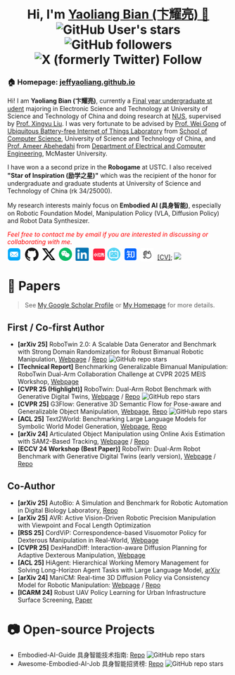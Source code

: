 
<h1 align="center">
  Hi, I'm <a href="https://jeffyaoliang.github.io/" target="_blank">Yaoliang Bian (卞耀亮) 👋</a> <br>
<!-- 	<a href="https://hits.seeyoufarm.com"><img src="https://hits.seeyoufarm.com/api/count/incr/badge.svg?url=https%3A%2F%2Ftianxingchen.github.io&count_bg=%233FDBD2&title_bg=%233D62C7&icon=googlepodcasts.svg&icon_color=%23E9F742&title=Page+Viewers&edge_flat=false"/></a> -->
	<img alt="GitHub User's stars" src="https://img.shields.io/github/stars/Jeffyaoliang">
	<img alt="GitHub followers" src="https://img.shields.io/github/followers/Jeffyaoliang">
	<img alt="X (formerly Twitter) Follow" src="https://img.shields.io/twitter/follow/jeffkikt">
<br>
<!-- <a href="https://jeffyaoliang.github.io/" target="_blank" style="margin-top: 10px"><img src="https://jeffyaoliang.github.io/files/sign.jpg" height="70px" style="margin-bottom:-1px"></a>
<a href="https://jeffyaoliang.github.io/" target="_blank"><img src="https://tianxingchen.github.io/files/institute/hku-mmlab3.png" height="70px" style="margin-bottom:-1px"></a>
	<a href="https://tianxingchen.github.io/" target="_blank"><img src="https://github.com/TianxingChen/tianxingchen/blob/main/files/institute/lumina-logo.png" height="70px" style="margin-bottom:-1px"></a> -->
</h1>




<h3>🏠 <b>Homepage</b>: <a href="https://jeffyaoliang.github.io" target="_blank">jeffyaoliang.github.io</a></h3>
<p>Hi! I am <strong>Yaoliang Bian (卞耀亮)</strong>, currently a <u>Final year undergraduate st
 udent</u> majoring in Electronic Science and Technology at University of Science and Technology of China and doing research at <a href="https://nus.edu.sg/" target="_blank">NUS</a>, supervised by <a href="https://xingyul.github.io/" target="_blank">Prof. Xingyu Liu</a>. I was very fortunate to be advised by <a href="https://ubiot.ustc.edu.cn/weigong" target="_blank">Prof. Wei Gong</a> of <a href="https://ubiot.ustc.edu.cn/Home" target="_blank">Ubiquitous Battery-free Internet of Things Laboratory</a> from <a href="https://en.cs.ustc.edu.cn/" target="_blank">School of Computer Science</a>, University of Science and Technology of China, and <a href="https://www.ece.mcmaster.ca/~ameer/" target="_blank">Prof. Ameer Abehedahi</a> from <a href="https://www.eng.mcmaster.ca/ece/" target="_blank">Department of Electrical and Computer Engineering</a>, McMaster University.</p>
<div style="magin-top: -10px"></div><p>I have won a a second prize in the <strong>Robogame</strong> at USTC. I also received <strong>"Star of Inspiration (励学之星)"</strong> which was the recipient of the honor for undergraduate and graduate students at University of Science and Technology of China (rk 34/25000).</p>
<div style="magin-top: -10px"></div><p>My research interests mainly focus on <b>Embodied AI (具身智能)</b>, especially on Robotic Foundation Model, Manipulation Policy (VLA, Diffusion Policy) and Robot Data Synthesizer.</p>
<p><i style="color: red; display: inline;">Feel free to contact me by email if you are interested in discussing or collaborating with me.</i></p>

<p  style="margin-top: -10px;">
  <a href="" target="_blank"><img src="./files/icon/email.png" height="32px" style="margin-bottom:-4px"></a>&nbsp;
  <!-- <a href="https://scholar.google.com/citations?hl=en&user=pvS8MH8AAAAJ&view_op=list_works&gmla=AOAOcb35IyZHtGmmYcpnDrJFmcsHLBXzjnq0ChbL0CXg4-PjM5UXRspLHuzXI4jgPc077WejF7RSsLUULIZ5ugIxcns6FURGdnTSpPi9JhAeKfhLVXsAIauozmPDdYzcku8VruOeRoapXM7nhkTlaNQ&iaan=Tianxing+Chen" target="_blank"><img src="./files/icon/google_scholar.png" height="30px" style="margin-bottom:-3px"></a>&nbsp; -->
  <a href="https://github.com/jeffyaoliang" target="_blank"><img src="./files/icon/github_s.jpg" height="30px" style="margin-bottom:-3px"></a>&nbsp;
  <a href="https://twitter.com/jeffkikt" target="_blank"><img src="./files/icon/X_icon.png" height="30px" style="margin-bottom:-3px"></a>&nbsp;
  <a href="./files/my_wechat.png" target="_blank"><img src="./files/icon/wechat.png" height="30px" style="margin-bottom:-3px"></a>&nbsp;
  <a href="https://www.linkedin.com/in/yaoliang-bian-5963852b4/" target="_blank"><img src="./files/icon/LinkedIn.png" height="30px" style="margin-bottom:-3px"></a>&nbsp;
  <a href="https://www.xiaohongshu.com/user/profile/618fe930000000001000afe7" target="_blank"><img src="./files/icon/xiaohongshu.png" height="31px" style="margin-bottom:-4px"></a>
  <a href="https://space.bilibili.com/1945170421" target="_blank"><img src="./files/icon/bilibili.png" height="30px" style="margin-bottom:-3px"></a>&nbsp;
  <a href="https://www.zhihu.com/people/41-31-92-13" target="_blank"><img src="./files/icon/zhihu.png" height="30px" style="margin-bottom:-3px"></a>&nbsp;
  <a href="https://bonjour.bio/yaoliang"><img src="./files/bonjour.jpg" height="30px" style="margin-bottom:-4px"></a>&nbsp;
  <a href="./files/CV_Yaoliang Bian_newest(5)(2).pdf" target="_blank">[CV]</a>;
  <a href="https://visitorbadge.io/status?path=https%3A%2F%2Ftianxingchen.github.io%2F"><img src="https://api.visitorbadge.io/api/combined?path=https%3A%2F%2Ftianxingchen.github.io%2F&labelColor=%232ccce4&countColor=%230158f9" /></a>
</p>

# 📑 Papers
> See [My Google Scholar Profile](https://scholar.google.com/citations?user=pvS8MH8AAAAJ&hl=en) or [My Homepage](https://tianxingchen.github.io) for more details.

## First / Co-first Author
* **[arXiv 25]** RoboTwin 2.0: A Scalable Data Generator and Benchmark with Strong Domain Randomization for Robust Bimanual Robotic Manipulation, [Webpage](https://robotwin-platform.github.io) / [Repo](https://github.com/RoboTwin-Platform/RoboTwin) <img alt="GitHub repo stars" src="https://img.shields.io/github/stars/RoboTwin-Platform/RoboTwin">
* **[Technical Report]** Benchmarking Generalizable Bimanual Manipulation: RoboTwin Dual-Arm Collaboration Challenge at CVPR 2025 MEIS Workshop, [Webpage](https://robotwin-benchmark.github.io/cvpr-2025-challenge/)
* **[CVPR 25 (Highlight)]** RoboTwin: Dual-Arm Robot Benchmark with Generative Digital Twins, [Webpage](https://robotwin-benchmark.github.io) / [Repo](https://github.com/TianxingChen/RoboTwin) <img alt="GitHub repo stars" src="https://img.shields.io/github/stars/RoboTwin-Platform/RoboTwin">
* **[CVPR 25]** G3Flow: Generative 3D Semantic Flow for Pose-aware and Generalizable Object Manipulation, [Webpage](https://tianxingchen.github.io/G3Flow/), [Repo](https://github.com/TianxingChen/G3Flow) <img alt="GitHub repo stars" src="https://img.shields.io/github/stars/TianxingChen/G3Flow">
* **[ACL 25]** Text2World: Benchmarking Large Language Models for Symbolic World Model Generation, [Webpage](https://text-to-world.github.io/), [Repo](https://github.com/Aaron617/text2world)
* **[arXiv 24]** Articulated Object Manipulation using Online Axis Estimation with SAM2-Based Tracking, [Webpage](https://hytidel.github.io/video-tracking-for-axis-estimation/) / [Repo](https://github.com/TianxingChen/VideoTracking-For-AxisEst)
* **[ECCV 24 Workshop (Best Paper)]** RoboTwin: Dual-Arm Robot Benchmark with Generative Digital Twins (early version), [Webpage](https://robotwin-benchmark.github.io/early-version) / [Repo](https://github.com/TianxingChen/RoboTwin)

## Co-Author
* **[arXiv 25]** AutoBio: A Simulation and Benchmark for Robotic Automation in Digital Biology Laboratory, [Repo](https://github.com/autobio-bench/AutoBio)
* **[arXiv 25]** AVR: Active Vision-Driven Robotic Precision Manipulation with Viewpoint and Focal Length Optimization
* **[RSS 25]** CordViP: Correspondence-based Visuomotor Policy for Dexterous Manipulation in Real-World, [Webpage](https://aureleopku.github.io/CordViP)
* **[CVPR 25]** DexHandDiff: Interaction-aware Diffusion Planning for Adaptive Dexterous Manipulation, [Webpage](https://dexdiffuser.github.io/)
* **[ACL 25]** HiAgent: Hierarchical Working Memory Management for Solving Long-Horizon Agent Tasks with Large Language Model, [arXiv](https://arxiv.org/abs/2408.09559)
* **[arXiv 24]** ManiCM: Real-time 3D Diffusion Policy via Consistency Model for Robotic Manipulation: [Webpage](https://manicm-fast.github.io/) / [Repo](https://github.com/ManiCM-fast/ManiCM)
* **[ICARM 24]** Robust UAV Policy Learning for Urban Infrastructure Surface Screening, [Paper](https://ieeexplore.ieee.org/abstract/document/10715841/)


# 📷 Open-source Projects

* Embodied-AI-Guide 具身智能技术指南: [Repo](https://github.com/TianxingChen/Embodied-AI-Guide) <img alt="GitHub repo stars" src="https://img.shields.io/github/stars/TianxingChen/Embodied-AI-Guide">
* Awesome-Embodied-AI-Job 具身智能招贤榜: [Repo](https://github.com/StarCycle/Awesome-Embodied-AI-Job) <img alt="GitHub repo stars" src="https://img.shields.io/github/stars/StarCycle/Awesome-Embodied-AI-Job">
